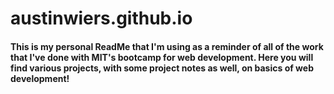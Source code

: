 # austinwiers.github.io

#### This is my personal ReadMe that I'm using as a reminder of all of the work that I've done with MIT's bootcamp for web development. Here you will find various projects, with some project notes as well, on basics of web development!

